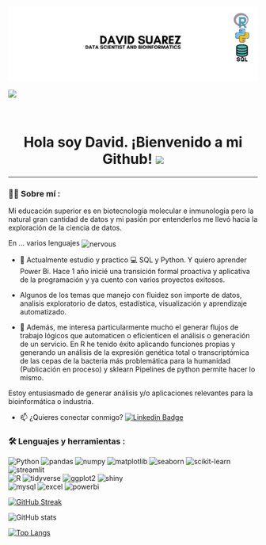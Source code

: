 <div id="header" align="center">
  <img decoding="async" src="https://github.com/DavidSuarez111/DavidSuarez111/blob/main/Gray%20modern%20professional%20data%20analysis%20Linkedln%20banner.jpg" width="800"/>
</div>



[![](https://img.shields.io/badge/LinkedIn-0077B5?style=for-the-badge&logo=linkedin&logoColor=white)](www.linkedin.com/in/david-suarez-garza)
<div id="badges" align="center">
<img decoding="async" src="https://visitor-badge-reloaded.herokuapp.com/badge?page_id=noelianav91.noelianav91&color=00cf00" alt=""/>
<h1>
  Hola soy David. ¡Bienvenido a mi Github!
  <img decoding="async" src="https://media.giphy.com/media/hvRJCLFzcasrR4ia7z/giphy.gif" width="30px"/>
</h1>

---
 <div id="header" align="left">

### :man_technologist: Sobre mí :
Mi educación superior es en biotecnología molecular e inmunología pero la natural gran cantidad de datos y mi pasión por entenderlos me llevó hacia la exploración de la ciencia de datos. 

En ... varios lenguajes <img src="https://github.com/user-attachments/assets/f0faaf1c-2c43-40ad-b5fa-d5fb2647dacf" alt="nervous" width="20" style="vertical-align: middle;" />

* :blue_book: Actualmente estudio  y practico :computer: SQL y Python. Y quiero aprender Power Bi. Hace 1 año inicié una transición formal proactiva y aplicativa de la programación y ya cuento con varios proyectos exitosos.

* Algunos de los temas que manejo con fluidez son importe de datos, analisis exploratorio de datos, estadística, visualización y aprendizaje automatizado. 

* :heartbeat: Además, me interesa particularmente mucho el generar flujos de trabajo lógicos que automaticen o eficienticen el análisis o generación de un servicio. En R he tenido éxito aplicando funciones propias y generando un análisis de la expresión genética total o transcriptómica de las cepas de la bacteria más problemática para la humanidad (Publicación en proceso) y sklearn Pipelines de python permite hacer lo mismo. 

Estoy entusiasmado de generar análisis y/o aplicaciones relevantes para la bioinformática o industria. 
* :mailbox: ¿Quieres conectar conmigo?  [![Linkedin Badge](https://img.shields.io/badge/-David-blue?style=flat&logo=Linkedin&logoColor=white)](www.linkedin.com/in/david-suarez-garza)

### :hammer_and_wrench: Lenguajes y herramientas :
<div id="header" align="left">
    <!-- Python -->
<a>
 <img decoding="async" src="https://img.shields.io/badge/Python-3776AB?style=for-the-badge&logo=Python&logoColor=white" alt="Python"/>
</a>
<a>
 <img decoding="async" src="https://img.shields.io/badge/pandas-150458?style=for-the-badge&logo=pandas&logoColor=white" alt="pandas"/>
</a>
<a>
 <img decoding="async" src="https://img.shields.io/badge/numpy-013243?style=for-the-badge&logo=numpy&logoColor=white" alt="numpy"/>
</a>
<a>
 <img decoding="async" src="https://img.shields.io/badge/matplotlib-11557C?style=for-the-badge&logo=plotly&logoColor=white" alt="matplotlib"/>
</a>
<a>
 <img decoding="async" src="https://img.shields.io/badge/seaborn-4C72B0?style=for-the-badge&logo=Python&logoColor=white" alt="seaborn"/>
</a>
<a>
 <img decoding="async" src="https://img.shields.io/badge/scikit--learn-F7931E?style=for-the-badge&logo=scikit-learn&logoColor=white" alt="scikit-learn"/>
</a>
<a>
 <img decoding="async" src="https://img.shields.io/badge/streamlit-FF4B4B?style=for-the-badge&logo=streamlit&logoColor=white" alt="streamlit"/>
</a>
 <!-- R -->
<br>
  <a>
 <img decoding="async" src="https://img.shields.io/badge/R-276DC3?style=for-the-badge&logo=R&logoColor=white" alt="R"/>
</a>
<a>
 <img decoding="async" src="https://img.shields.io/badge/tidyverse-1A162D?style=for-the-badge&logo=R&logoColor=white" alt="tidyverse"/>
</a>
<a>
 <img decoding="async" src="https://img.shields.io/badge/ggplot2-2E73B3?style=for-the-badge&logo=R&logoColor=white" alt="ggplot2"/>
</a>
<a>
 <img decoding="async" src="https://img.shields.io/badge/shiny-4BA3C3?style=for-the-badge&logo=R&logoColor=white" alt="shiny"/>
</a>
 <br> 
  <img decoding="async" src="https://img.shields.io/badge/MySQL-6DB33F?style=for-the-badge&logo=mysql&logoColor=white" alt="mysql"/>
  </a>
 <img decoding="async" src="https://img.shields.io/badge/Microsoft_Excel-217346?style=for-the-badge&logo=microsoft-excel&logoColor=white" alt="excel"/>
  </a>
 <img decoding="async" src="https://img.shields.io/badge/Power_BI-FFBE00?style=for-the-badge&logo=Power-BI&logoColor=white" alt="powerbi"/>
  </a>



</div>

[![GitHub Streak](http://github-readme-streak-stats.herokuapp.com?user=DavidSuarez111&theme=dark&background=000000)](https://git.io/streak-stats)

![GitHub stats](https://github-readme-stats.vercel.app/api?username=TU_USUARIO&show_icons=true)

[![Top Langs](https://github-readme-stats.vercel.app/api/top-langs/?username=DavidSuarez111&layout=compact&theme=vision-friendly-dark)](https://github.com/anuraghazra/github-readme-stats)
  <!--
**DavidSuarez111/DavidSuarez111** is a ✨ _special_ ✨ repository because its `README.md` (this file) appears on your GitHub profile.

Here are some ideas to get you started:

- 🔭 I’m currently working on ...
- 🌱 I’m currently learning ...
- 👯 I’m looking to collaborate on ...
- 🤔 I’m looking for help with ...
- 💬 Ask me about ...
- 📫 How to reach me: ...
- 😄 Pronouns: ...
- ⚡ Fun fact: ...
-->
